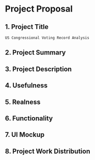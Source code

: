 # Project Proposal

## 1. Project Title
    US Congressional Voting Record Analysis
## 2. Project Summary

## 3. Project Description

## 4. Usefulness

## 5. Realness

## 6. Functionality

## 7. UI Mockup

## 8. Project Work Distribution